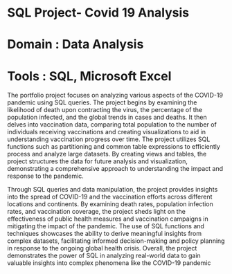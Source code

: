 # SQL Project- Covid 19 Analysis 
# Domain : Data Analysis
# Tools : SQL, Microsoft Excel
The portfolio project focuses on analyzing various aspects of the COVID-19 
pandemic using SQL queries. The project begins by examining the likelihood of 
death upon contracting the virus, the percentage of the population infected, and the 
global trends in cases and deaths. It then delves into vaccination data, comparing 
total population to the number of individuals receiving vaccinations and creating 
visualizations to aid in understanding vaccination progress over time. The project 
utilizes SQL functions such as partitioning and common table expressions to 
efficiently process and analyze large datasets. By creating views and tables, the 
project structures the data for future analysis and visualization, demonstrating a 
comprehensive approach to understanding the impact and response to the 
pandemic.

Through SQL queries and data manipulation, the project provides insights into the 
spread of COVID-19 and the vaccination efforts across different locations and 
continents. By examining death rates, population infection rates, and vaccination 
coverage, the project sheds light on the effectiveness of public health measures and 
vaccination campaigns in mitigating the impact of the pandemic. The use of SQL 
functions and techniques showcases the ability to derive meaningful insights from 
complex datasets, facilitating informed decision-making and policy planning in 
response to the ongoing global health crisis. Overall, the project demonstrates the 
power of SQL in analyzing real-world data to gain valuable insights into complex 
phenomena like the COVID-19 pandemic

